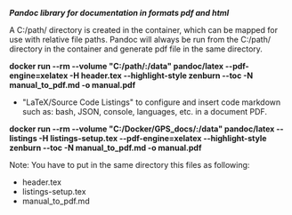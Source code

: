 ***Pandoc library for documentation in formats pdf and html***

A C:/path/ directory is created in the container, which can be mapped for use with relative file paths. Pandoc will always be run from the C:/path/ directory in the container and generate pdf file in the same directory.


**docker run --rm --volume "C:/path/:/data" pandoc/latex --pdf-engine=xelatex -H header.tex --highlight-style zenburn --toc -N manual_to_pdf.md -o manual.pdf**

- "LaTeX/Source Code Listings" to configure and insert code markdown such as: bash, JSON, console, languages, etc. in a document PDF.

**docker run --rm --volume "C:/Docker/GPS_docs/:/data" pandoc/latex --listings -H listings-setup.tex --pdf-engine=xelatex --highlight-style zenburn --toc -N manual_to_pdf.md -o manual.pdf**


Note: You have to put in the same directory this files as following:
- header.tex
- listings-setup.tex 
- manual_to_pdf.md
